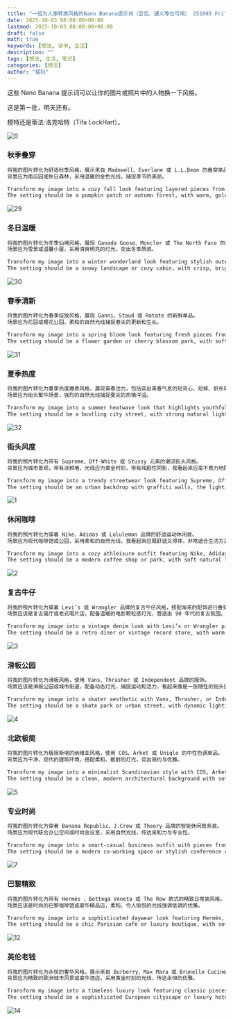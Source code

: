 ```yaml
---
title: "一组为人像转换风格的Nano Banana提示词（豆包、通义等也可用） 251003 Fri"
date: 2025-10-03 08:00:00+08:00
lastmod: 2025-10-03 08:00:00+08:00
draft: false
math: true
keywords: [想法, 读书, 生活]
description: ""
tags: [想法, 生活, 笔记]
categories: [想法]
author: "猛犸"
---
```


这些 Nano Banana 提示词可以让你的图片或照片中的人物换一下风格。

这是第一批，明天还有。

模特还是蒂法·洛克哈特（Tifa LockHart）。

![0](https://1-1256632535.cos.ap-beijing.myqcloud.com/img/0.jpg)

### 秋季叠穿

```markdown
将我的图片转化为舒适秋季风格，展示来自 Madewell、Everlane 或 L.L.Bean 的叠穿单品。
背景应为南瓜园或秋日森林，采用温暖的金色光线，捕捉季节的美丽。
```

```markdown
Transform my image into a cozy fall look featuring layered pieces from Madewell, Everlane, or L.L.Bean.
The setting should be a pumpkin patch or autumn forest, with warm, golden lighting that captures the season’s beauty.
```

![29](https://1-1256632535.cos.ap-beijing.myqcloud.com/img/29.png)

### 冬日温暖

```markdown
将我的图片转化为冬季仙境风格，展现 Ganada Goose、Moncler 或 The North Face 的时尚外套。
场景应为雪景或温馨小屋，采用清爽明亮的灯光，突出冬季质感。
```

```markdown
Transform my image into a winter wonderland look featuring stylish outerwear from Canada Goose, Moncler, or The North Face.
The setting should be a snowy landscape or cozy cabin, with crisp, bright lighting that highlights winter textures.
```

![30](https://1-1256632535.cos.ap-beijing.myqcloud.com/img/30.png)

### 春季清新

```markdown
将我的图片转化为春季绽放风格，展现 Ganni、Staud 或 Rotate 的新鲜单品。
场景应为花园或樱花公园，柔和的自然光线捕捉春天的更新和生长。
```

```markdown
Transform my image into a spring bloom look featuring fresh pieces from Ganni, Staud, or Rotate.
The setting should be a flower garden or cherry blossom park, with soft, natural lighting that captures spring’s renewal and growth.
```

![31](https://1-1256632535.cos.ap-beijing.myqcloud.com/img/31.png)

### 夏季热度

```markdown
将我的图片转化为夏季热度爆表风格，展现青春活力，包括突出青春气息的短背心、短裤、帆布鞋等，搭配来自 Abercrombie & Fitch、Urban Outfitters 或 Levi’s 的单品。
场景应为街头繁华场景，强烈的自然光线捕捉夏天的热情洋溢。
```

```markdown
Transform my image into a summer heatwave look that highlights youthful energy, featuring crop tops, shorts, and canvas sneakers, with pieces from Abercrombie & Fitch, Urban Outfitters, or Levi’s.
The setting should be a bustling city street, with strong natural lighting that captures the vibrant spirit of summer.
```

![32](https://1-1256632535.cos.ap-beijing.myqcloud.com/img/32.png)

### 街头风度

```markdown
将我的照片转化为带有 Supreme、Off-White 或 Stussy 元素的潮流街头风格。
背景应为城市景观，带有涂鸦墙，光线应为黄金时刻，带有戏剧性阴影，我看起来应毫不费力地酷似刚从街头风格拍摄中走出来。
```

```markdown
Transform my image into a trendy streetwear look featuring Supreme, Off-White, or Stussy pieces.
The setting should be an urban backdrop with graffiti walls, the lighting should be golden hour with dramatic shadows, and I should look effortlessly cool like I just stepped out of a street style photoshoot.
```
![1](https://1-1256632535.cos.ap-beijing.myqcloud.com/img/1.png)

### 休闲咖啡

```markdown
将我的照片转化为穿着 Nike、Adidas 或 Lululemon 品牌的舒适运动休闲装。
场景应为现代咖啡馆或公园，采用柔和的自然光线，我看起来应既舒适又得体，非常适合生活方式类的 Instagram 帖子。
```

```markdown
Transform my image into a cozy athleisure outfit featuring Nike, Adidas, or Lululemon pieces.
The setting should be a modern coffee shop or park, with soft natural lighting, and I should look comfortable yet put-together, perfect for a lifestyle Instagram post.
```
![2](https://1-1256632535.cos.ap-beijing.myqcloud.com/img/2.png)

### 复古牛仔

```markdown
将我的照片转化为穿着 Levi’s 或 Wrangler 品牌的复古牛仔风格，搭配淘来的配饰进行叠穿。
场景应该是复古餐厅或老式唱片店，配备温暖的电影颗粒感灯光，营造出 90 年代的复古氛围。
```

```markdown
Transform my image into a vintage denim look with Levi’s or Wrangler pieces, layered with thrifted accessories.
The setting should be a retro diner or vintage record store, with warm film-grain lighting that gives off authentic 90s vibes.
```

![3](https://1-1256632535.cos.ap-beijing.myqcloud.com/img/3.png)

### 滑板公园

```markdown
将我的图片转化为滑板风格，使用 Vans、Thrasher 或 Independent 品牌的服饰。
场景应该是滑板公园或城市街道，配备动态灯光，捕捉运动和活力，看起来像是一张随性的街头摄影作品。
```

```markdown
Transform my image into a skater aesthetic with Vans, Thrasher, or Independent pieces.
The setting should be a skate park or urban street, with dynamic lighting that captures movement and energy, looking like a candid street photography shot.
```

![4](https://1-1256632535.cos.ap-beijing.myqcloud.com/img/4.png)

### 北欧极简

```markdown
将我的图片转化为极简斯堪的纳维亚风格，使用 COS、Arket 或 Uniqlo 的中性色调单品。
背景应为干净、现代的建筑环境，搭配柔和、散射的灯光，突出简约与优雅。
```

```markdown
Transform my image into a minimalist Scandinavian style with COS, Arket, or Uniqlo pieces in neutral tones.
The setting should be a clean, modern architectural background with soft, diffused lighting that emphasizes simplicity and elegance.
```
![5](https://1-1256632535.cos.ap-beijing.myqcloud.com/img/5.png)

### 专业时尚

```markdown
将我的图片转化为穿着 Banana Republic、J.Crew 或 Theory 品牌的智能休闲商务装。
场景应为现代联合办公空间或时尚会议室，采用自然光线，传达亲和力与专业性。
```

```markdown
Transform my image into a smart-casual business outfit with pieces from Banana Republic, J.Crew, or Theory.
The setting should be a modern co-working space or stylish conference room, with natural lighting that conveys approachability and professionalism.
```

![7](https://1-1256632535.cos.ap-beijing.myqcloud.com/img/7.png)

### 巴黎精致

```markdown
将我的图片转化为带有 Hermès 、Bottega Veneta 或 The Row 款式的精致日常装风格。
场景应该是时尚的巴黎咖啡馆或豪华精品店，柔和、令人愉悦的光线强调低调的优雅。
```

```markdown
Transform my image into a sophisticated daywear look featuring Hermès, Bottega Veneta, or The Row pieces.
The setting should be a chic Parisian cafè or luxury boutique, with soft, flattering lighting that emphasizes understated elegance.
```

![12](https://1-1256632535.cos.ap-beijing.myqcloud.com/img/12.png)

### 英伦老钱

```markdown
将我的图片转化为永恒的奢华风格，展示来自 Burberry、Max Mara 或 Brunello Cucinelli 的经典单品。
背景应为精致的欧洲城市风景或豪华酒店，采用黄金时刻的光线，传达永恒的优雅。
```

```markdown
Transform my image into a timeless luxury look featuring classic pieces from Burberry, Max Mara, or Brunello Cucinelli.
The setting should be a sophisticated European cityscape or luxury hotel, with golden hour lighting that conveys timeless elegance.
```
![14](https://1-1256632535.cos.ap-beijing.myqcloud.com/img/14.png)
